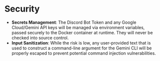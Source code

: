 # Security

  * **Secrets Management**: The Discord Bot Token and any Google Cloud/Gemini API keys will be managed via environment variables, passed securely to the Docker container at runtime. They will never be checked into source control.
  * **Input Sanitization**: While the risk is low, any user-provided text that is used to construct a command-line argument for the Gemini CLI will be properly escaped to prevent potential command injection vulnerabilities.